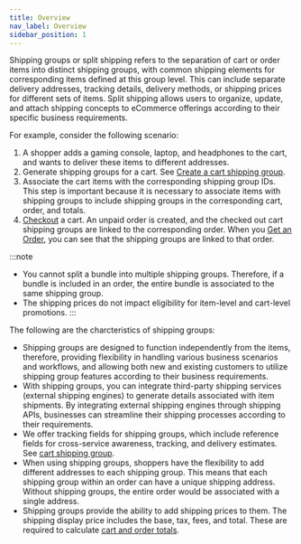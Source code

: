 ```yaml
---
title: Overview
nav_label: Overview
sidebar_position: 1
---
```


Shipping groups or split shipping refers to the separation of cart or order items into distinct shipping groups, with common shipping elements for corresponding items defined at this group level. This can include separate delivery addresses, tracking details, delivery methods, or shipping prices for different sets of items. Split shipping allows users to organize, update, and attach shipping concepts to eCommerce offerings according to their specific business requirements.

For example, consider the following scenario:

1. A shopper adds a gaming console, laptop, and headphones to the cart, and wants to deliver these items to different addresses.
1. Generate shipping groups for a cart. See [Create a cart shipping group](/docs/commerce-cloud/shipping-groups/shipping-groups-api/create-cart-shipping-group).
1. Associate the cart items with the corresponding shipping group IDs. This step is important because it is necessary to associate items with shipping groups to include shipping groups in the corresponding cart, order, and totals. 
1. [Checkout](/docs/commerce-cloud/checkout) a cart. An unpaid order is created, and the checked out cart shipping groups are linked to the corresponding order. When you [Get an Order](/docs/commerce-cloud/orders/orders-api/get-an-order), you can see that the shipping groups are linked to that order.

:::note
- You cannot split a bundle into multiple shipping groups. Therefore, if a bundle is included in an order, the entire bundle is associated to the same shipping group. 
- The shipping prices do not impact eligibility for item-level and cart-level promotions.
:::

The following are the charcteristics of shipping groups:
- Shipping groups are designed to function independently from the items, therefore, providing flexibility in handling various business scenarios and workflows, and allowing both new and existing customers to utilize shipping group features according to their business requirements.
- With shipping groups, you can integrate third-party shipping services (external shipping engines) to generate details associated with item shipments. By integrating external shipping engines through shipping APIs, businesses can streamline their shipping processes according to their requirements.
- We offer tracking fields for shipping groups, which include reference fields for cross-service awareness, tracking, and delivery estimates. See [cart shipping group](/docs/commerce-cloud/shipping-groups/shipping-groups-api/create-cart-shipping-group).
- When using shipping groups, shoppers have the flexibility to add different addresses to each shipping group. This means that each shipping group within an order can have a unique shipping address. Without shipping groups, the entire order would be associated with a single address.
- Shipping groups provide the ability to add shipping prices to them. The shipping display price includes the base, tax, fees, and total. These are required to calculate [cart and order totals](/docs/commerce-cloud/carts/calculate-totals).

